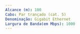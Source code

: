 ```yaml
---
Alcance (m): 100
Cabo: Par trançado (cat. 5)
Denominação: Gigabit Ethernet
Largura de Banda(em Mbps): 1000
---
```

